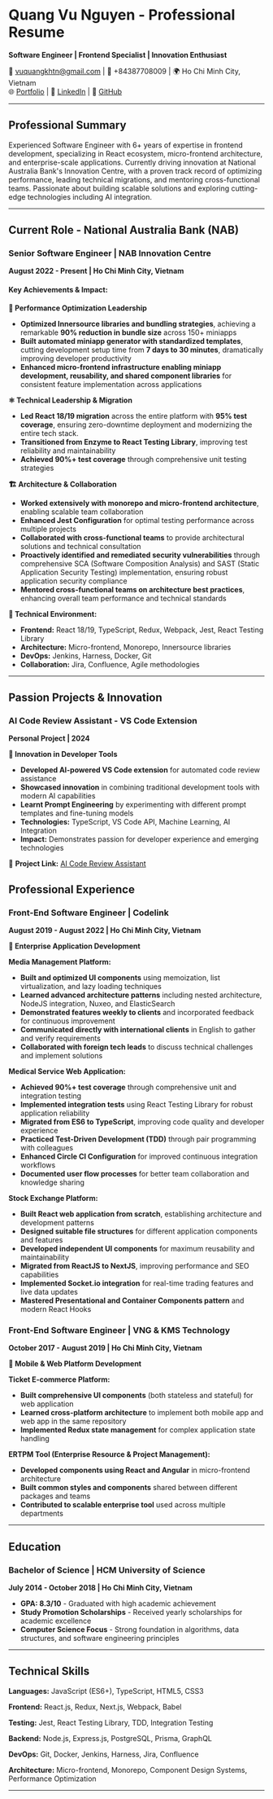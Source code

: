 # Quang Vu Nguyen - Professional Resume

**Software Engineer | Frontend Specialist | Innovation Enthusiast**

📧 vuquangkhtn@gmail.com | 📱 +84387708009 | 🌍 Ho Chi Minh City, Vietnam  
🌐 [Portfolio](https://vuquangkhtn.github.io) | 💼 [LinkedIn](https://www.linkedin.com/in/ngvuquang) | 🐙 [GitHub](https://github.com/vuquangkhtn/)

---

## Professional Summary

Experienced Software Engineer with 6+ years of expertise in frontend development, specializing in React ecosystem, micro-frontend architecture, and enterprise-scale applications. Currently driving innovation at National Australia Bank's Innovation Centre, with a proven track record of optimizing performance, leading technical migrations, and mentoring cross-functional teams. Passionate about building scalable solutions and exploring cutting-edge technologies including AI integration.

---

## Current Role - National Australia Bank (NAB)

### Senior Software Engineer | NAB Innovation Centre
**August 2022 - Present | Ho Chi Minh City, Vietnam**

#### Key Achievements & Impact:

**🚀 Performance Optimization Leadership**
- **Optimized Innersource libraries and bundling strategies**, achieving a remarkable **90% reduction in bundle size** across 150+ miniapps
- **Built automated miniapp generator with standardized templates**, cutting development setup time from **7 days to 30 minutes**, dramatically improving developer productivity
- **Enhanced micro-frontend infrastructure enabling miniapp development, reusability, and shared component libraries** for consistent feature implementation across applications

**⚛️ Technical Leadership & Migration**
- **Led React 18/19 migration** across the entire platform with **95% test coverage**, ensuring zero-downtime deployment and modernizing the entire tech stack.
- **Transitioned from Enzyme to React Testing Library**, improving test reliability and maintainability
- **Achieved 90%+ test coverage** through comprehensive unit testing strategies

**🏗️ Architecture & Collaboration**
- **Worked extensively with monorepo and micro-frontend architecture**, enabling scalable team collaboration
- **Enhanced Jest Configuration** for optimal testing performance across multiple projects
- **Collaborated with cross-functional teams** to provide architectural solutions and technical consultation
- **Proactively identified and remediated security vulnerabilities** through comprehensive SCA (Software Composition Analysis) and SAST (Static Application Security Testing) implementation, ensuring robust application security compliance
- **Mentored cross-functional teams on architecture best practices**, enhancing overall team performance and technical standards

**🔧 Technical Environment:**
- **Frontend:** React 18/19, TypeScript, Redux, Webpack, Jest, React Testing Library
- **Architecture:** Micro-frontend, Monorepo, Innersource libraries
- **DevOps:** Jenkins, Harness, Docker, Git
- **Collaboration:** Jira, Confluence, Agile methodologies

---

## Passion Projects & Innovation

### AI Code Review Assistant - VS Code Extension
**Personal Project | 2024**

**🤖 Innovation in Developer Tools**
- **Developed AI-powered VS Code extension** for automated code review assistance
- **Showcased innovation** in combining traditional development tools with modern AI capabilities
- **Learnt Prompt Engineering** by experimenting with different prompt templates and fine-tuning models
- **Technologies:** TypeScript, VS Code API, Machine Learning, AI Integration
- **Impact:** Demonstrates passion for developer experience and emerging technologies

🔗 **Project Link:** [AI Code Review Assistant](https://vuquangkhtn.github.io/ai-code-review-assistant/)

## Professional Experience

### Front-End Software Engineer | Codelink
**August 2019 - August 2022 | Ho Chi Minh City, Vietnam**

**🏦 Enterprise Application Development**

**Media Management Platform:**
- **Built and optimized UI components** using memoization, list virtualization, and lazy loading techniques
- **Learned advanced architecture patterns** including nested architecture, NodeJS integration, Nuxeo, and ElasticSearch
- **Demonstrated features weekly to clients** and incorporated feedback for continuous improvement
- **Communicated directly with international clients** in English to gather and verify requirements
- **Collaborated with foreign tech leads** to discuss technical challenges and implement solutions

**Medical Service Web Application:**
- **Achieved 90%+ test coverage** through comprehensive unit and integration testing
- **Implemented integration tests** using React Testing Library for robust application reliability
- **Migrated from ES6 to TypeScript**, improving code quality and developer experience
- **Practiced Test-Driven Development (TDD)** through pair programming with colleagues
- **Enhanced Circle CI Configuration** for improved continuous integration workflows
- **Documented user flow processes** for better team collaboration and knowledge sharing

**Stock Exchange Platform:**
- **Built React web application from scratch**, establishing architecture and development patterns
- **Designed suitable file structures** for different application components and features
- **Developed independent UI components** for maximum reusability and maintainability
- **Migrated from ReactJS to NextJS**, improving performance and SEO capabilities
- **Implemented Socket.io integration** for real-time trading features and live data updates
- **Mastered Presentational and Container Components pattern** and modern React Hooks

### Front-End Software Engineer | VNG & KMS Technology
**October 2017 - August 2019 | Ho Chi Minh City, Vietnam**

**📱 Mobile & Web Platform Development**

**Ticket E-commerce Platform:**
- **Built comprehensive UI components** (both stateless and stateful) for web application
- **Learned cross-platform architecture** to implement both mobile app and web app in the same repository
- **Implemented Redux state management** for complex application state handling

**ERTPM Tool (Enterprise Resource & Project Management):**
- **Developed components using React and Angular** in micro-frontend architecture
- **Built common styles and components** shared between different packages and teams
- **Contributed to scalable enterprise tool** used across multiple departments

---

## Education

### Bachelor of Science | HCM University of Science
**July 2014 - October 2018 | Ho Chi Minh City, Vietnam**

- **GPA: 8.3/10** - Graduated with high academic achievement
- **Study Promotion Scholarships** - Received yearly scholarships for academic excellence
- **Computer Science Focus** - Strong foundation in algorithms, data structures, and software engineering principles

---

## Technical Skills

**Languages:** JavaScript (ES6+), TypeScript, HTML5, CSS3

**Frontend:** React.js, Redux, Next.js, Webpack, Babel

**Testing:** Jest, React Testing Library, TDD, Integration Testing

**Backend:** Node.js, Express.js, PostgreSQL, Prisma, GraphQL

**DevOps:** Git, Docker, Jenkins, Harness, Jira, Confluence

**Architecture:** Micro-frontend, Monorepo, Component Design Systems, Performance Optimization

---
